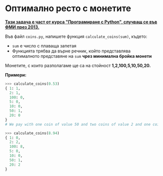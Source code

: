 # Оптимално ресто с монетите

[**Тази задача е част от курса "Програмиране с Python", случващ се във ФМИ през 2013.**](http://2013.fmi.py-bg.net/)

Във файл `coins.py`, напишете функция `calculate_coins(sum)`, където:

* `sum` е число с плаваща запетая
* Функцията трябва да върне речник, който представлява оптималното представяне на `sum` **чрез минимална бройка монети**

Монетите, с които разполагаме ще са на стойност **1,2,100,5,10,50,20.**

**Примери:**

```python
>>> calculate_coins(0.53)
{ 1: 1, 
  2: 1, 
  100: 0, 
  5: 0, 
  10: 0, 
  50: 1, 
  20: 0
} 
# We pay with one coin of value 50 and two coins of value 2 and one coin of value 1 - that's the minimal number of coins to get to 0.53

>>> calculate_coins(8.94)
{ 1: 0,
  2: 2,
  100: 8,
  5: 0,
  10: 0,
  50: 1,
  20: 2
}
```